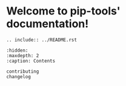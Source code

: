 # Welcome to pip-tools' documentation!

```{eval-rst}
.. include:: ../README.rst
```

```{toctree}
:hidden:
:maxdepth: 2
:caption: Contents

contributing
changelog
```
